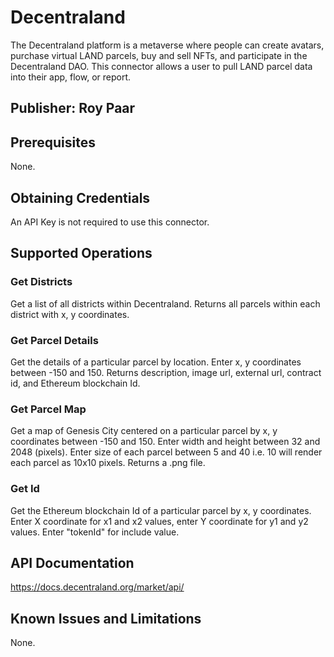 # Decentraland
The Decentraland platform is a metaverse where people can create avatars, purchase virtual LAND parcels, buy and sell NFTs, and participate in the Decentraland DAO.  This connector allows a user to pull LAND parcel data into their app, flow, or report.

## Publisher: Roy Paar

## Prerequisites
None.

## Obtaining Credentials
An API Key is not required to use this connector.

## Supported Operations
### Get Districts
Get a list of all districts within Decentraland.  Returns all parcels within each district with x, y coordinates.

### Get Parcel Details
Get the details of a particular parcel by location.  Enter x, y coordinates between -150 and 150.  Returns description, image url, external url, contract id, and Ethereum blockchain Id.

### Get Parcel Map
Get a map of Genesis City centered on a particular parcel by x, y coordinates between -150 and 150.  Enter width and height between 32 and 2048 (pixels). Enter size of each parcel between 5 and 40 i.e. 10 will render each parcel as 10x10 pixels.  Returns a .png file.

### Get Id
Get the Ethereum blockchain Id of a particular parcel by x, y coordinates.  Enter X coordinate for x1 and x2 values, enter Y coordinate for y1 and y2 values.  Enter "tokenId" for include value.

## API Documentation
https://docs.decentraland.org/market/api/ 

## Known Issues and Limitations
None.
